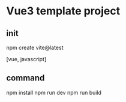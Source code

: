 # Vue3 template project

## init
npm create vite@latest

[vue, javascript]

## command
npm install
npm run dev
npm run build
